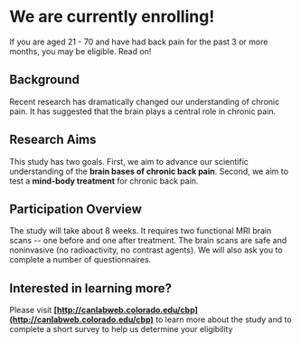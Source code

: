 # We are currently enrolling!
If you are aged 21 - 70 and have had back pain for the past 3 or more months, you may be eligible.  Read on!

## Background
Recent research has dramatically changed our understanding of chronic pain.  It has suggested that the brain plays a central role in chronic pain.

## Research Aims
This study has two goals.  First, we aim to advance our scientific understanding of the **brain bases of chronic back pain**.  Second, we aim to test a **mind-body treatment** for chronic back pain.

## Participation Overview
The study will take about 8 weeks.  It requires two functional MRI brain scans -- one before and one after treatment.  The brain scans are safe and noninvasive (no radioactivity, no contrast agents).  We will also ask you to complete a number of questionnaires.  

## Interested in learning more?
Please visit **[http://canlabweb.colorado.edu/cbp](http://canlabweb.colorado.edu/cbp)** to learn more about the study and to complete a short survey to help us determine your eligibility
